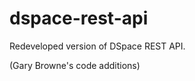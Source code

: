 dspace-rest-api
===============

Redeveloped version of DSpace REST API.

(Gary Browne's code additions)